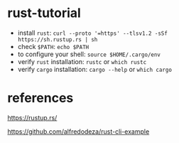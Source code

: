 # rust-tutorial

- install `rust`: `curl --proto '=https' --tlsv1.2 -sSf https://sh.rustup.rs | sh`
- check `$PATH`: `echo $PATH`
- to configure your shell: `source $HOME/.cargo/env`
- verify `rust` installation: `rustc` or `which rustc`
- verify `cargo` installation: `cargo --help` or `which cargo`

# references

https://rustup.rs/

https://github.com/alfredodeza/rust-cli-example
